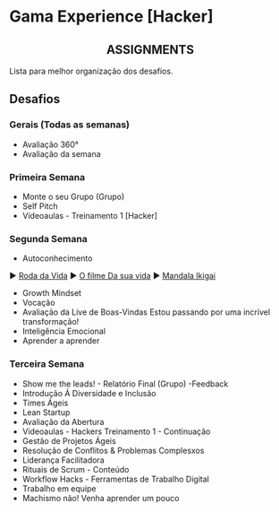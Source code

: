 # Gama Experience [Hacker]

<h2 align="center">ASSIGNMENTS</h2>

Lista para melhor organização dos desafios.

## Desafios 
### Gerais (Todas as semanas)
-  Avaliação 360°
- Avaliação da semana <!--Estou passando por uma incrível transformação! Os treinamentos de sábado a tarde e sábado de manhã são bastante dinâmicos, uma excelente forma de interagir enquanto aprende! Os Assignments são bastante intesos, nos fazem sair da zona de conforto na força e eu estou amando toda esta experiência! -->  

### Primeira Semana
- Monte o seu Grupo (Grupo)
- Self Pitch <!-- https://youtu.be/jrXNrUqgpjI -->
- Vídeoaulas - Treinamento 1 [Hacker] <!-- Difícil dar alguma sugestão de melhoria, sendo que meus olhos presenciaram somente a perfeição.Excelentes vídeos introdutórios, muito informativo e de altíssima qualidade.Estou começando uma nova carreira na área da tecnologia, mas eu não sei absolutamente nada sobre programação. Mas com esses primeiros vídeos, eu já consigo entender alguns termos usados, como também conhecer a diferença de linguagens de programação e as ferramentas utilizadas e oque são as tão famosas IDEs! Muito obrigado pelos conteúdos, estou amando ter esta experiência maravilhosa com vocês! -->

### Segunda Semana
- Autoconhecimento <!-- Roda da Vida: 6 Partes/áreas importantes da sua vida: Exemplos: Saúde, trabalho, família, amigos lazer, esperitual, dinheiro. E Responder com uma nota de 0 a 10 o quão satisfeito eu estou com cada uma das áreas? Em seguida escolher duas áreas para melhorar a satisfação através de um plano de ação. -->

▶️ [Roda da Vida](https://www.youtube.com/watch?v=H2e1E4hCCFE)
▶️ [O filme Da sua vida](https://www.youtube.com/watch?v=pvtWweOqtgc)
▶️ [Mandala Ikigai](https://www.youtube.com/watch?v=ACYFuPowa_E)

- Growth Mindset <!--https://www.linkedin.com/pulse/ostra-feliz-n%C3%A3o-faz-p%C3%A9rola-victor-feitosa/ --><!-- https://www.youtube.com/watch?v=1hPuRBhYoo8 --><!--Mentalidade de crescimento, porém em um certo ponto eu estava desistindo de lutar e perdendo as esperanças. Felizmente com este XP, meu fogo interno voltou mais forte e meus olhos começaram a brilhar novamente!  O que você acredita que pode mudar para ter mais growth mindset? Continuar participando de cursos, estudando e novas experiências. E me colocando sempre em situações de desafios para não ficar na zona de conforto. -->
- Vocação <!--https://www.forbes.com/sites/andyboynton/2011/10/18/are-you-an-i-or-a-t/?sh=4f2169cd6e88-->
- Avaliação da Live de Boas-Vindas <!-- Bastante calorosa, com muita animação e dinâmica! Simplesmente sensacional e maravilhoso! --> 
Estou passando por uma incrível transformação! 
- Inteligência Emocional
- Aprender a aprender

### Terceira Semana
- Show me the leads! - Relatório Final (Grupo)
-Feedback
- Introdução Á Diversidade e Inclusão
- Times Ágeis
- Lean Startup
- Avaliação da Abertura
- Videoaulas - Hackers Treinamento 1 - Continuação
- Gestão de Projetos Ágeis
- Resolução de Conflitos & Problemas Complesxos
- Liderança Facilitadora
- Rituais de Scrum - Conteúdo
- Workflow Hacks - Ferramentas de Trabalho Digital
- Trabalho em equipe
- Machismo não! Venha aprender um pouco
